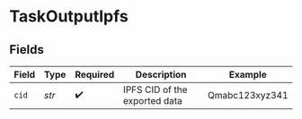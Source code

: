 # TaskOutputIpfs


## Fields

| Field                         | Type                          | Required                      | Description                   | Example                       |
| ----------------------------- | ----------------------------- | ----------------------------- | ----------------------------- | ----------------------------- |
| `cid`                         | *str*                         | :heavy_check_mark:            | IPFS CID of the exported data | Qmabc123xyz341                |